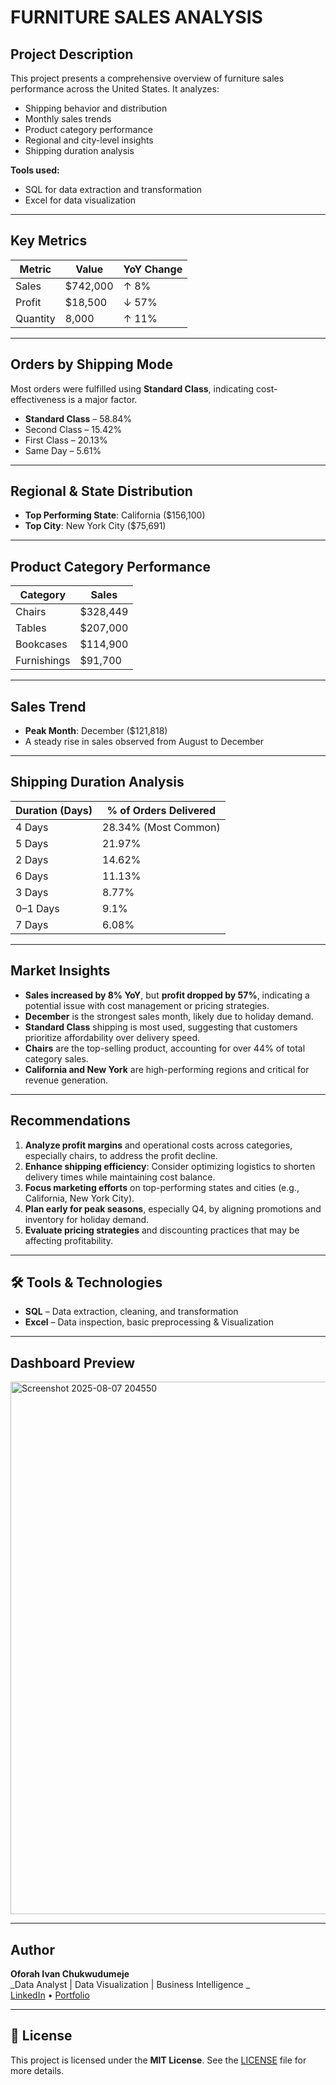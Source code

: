 # FURNITURE SALES ANALYSIS

##  Project Description

This project presents a comprehensive overview of furniture sales performance across the United States. It analyzes:

- Shipping behavior and distribution
- Monthly sales trends
- Product category performance
- Regional and city-level insights
- Shipping duration analysis

**Tools used:**
- SQL for data extraction and transformation
- Excel for data visualization

---

##  Key Metrics

| Metric       | Value    | YoY Change |
|--------------|----------|------------|
|  Sales     | $742,000 | ↑ 8%       |
|  Profit    | $18,500  | ↓ 57%      |
|  Quantity  | 8,000    | ↑ 11%      |

---

##  Orders by Shipping Mode

Most orders were fulfilled using **Standard Class**, indicating cost-effectiveness is a major factor.

- **Standard Class** – 58.84%
- Second Class – 15.42%
- First Class – 20.13%
- Same Day – 5.61%

---

##  Regional & State Distribution

- **Top Performing State**: California ($156,100)
- **Top City**: New York City ($75,691)

---

##  Product Category Performance

| Category     | Sales       |
|--------------|-------------|
| Chairs       | $328,449    |
| Tables       | $207,000    |
| Bookcases    | $114,900    |
| Furnishings  | $91,700     |

---

##  Sales Trend

- **Peak Month**: December ($121,818)
- A steady rise in sales observed from August to December

---

##  Shipping Duration Analysis

| Duration (Days) | % of Orders Delivered |
|-----------------|------------------------|
| 4 Days          | 28.34% (Most Common)   |
| 5 Days          | 21.97%                 |
| 2 Days          | 14.62%                 |
| 6 Days          | 11.13%                 |
| 3 Days          | 8.77%                  |
| 0–1 Days        | 9.1%                   |
| 7 Days          | 6.08%                  |

---

##  Market Insights

- **Sales increased by 8% YoY**, but **profit dropped by 57%**, indicating a potential issue with cost management or pricing strategies.
- **December** is the strongest sales month, likely due to holiday demand.
- **Standard Class** shipping is most used, suggesting that customers prioritize affordability over delivery speed.
- **Chairs** are the top-selling product, accounting for over 44% of total category sales.
- **California and New York** are high-performing regions and critical for revenue generation.

---

##  Recommendations

1. **Analyze profit margins** and operational costs across categories, especially chairs, to address the profit decline.
2. **Enhance shipping efficiency**: Consider optimizing logistics to shorten delivery times while maintaining cost balance.
3. **Focus marketing efforts** on top-performing states and cities (e.g., California, New York City).
4. **Plan early for peak seasons**, especially Q4, by aligning promotions and inventory for holiday demand.
5. **Evaluate pricing strategies** and discounting practices that may be affecting profitability.

---

## 🛠 Tools & Technologies

- **SQL** – Data extraction, cleaning, and transformation    
- **Excel** – Data inspection, basic preprocessing & Visualization

---

##  Dashboard Preview

<img width="1769" height="852" alt="Screenshot 2025-08-07 204550" src="https://github.com/user-attachments/assets/66585768-e101-4499-a145-e0f3abade5a7" />

---

##  Author

**Oforah Ivan Chukwudumeje**  
_Data Analyst | Data Visualization  | Business Intelligence _  
[LinkedIn](https://www.linkedin.com/in/oforah/) • [Portfolio](https://chukwudumejeoforah.carrd.co/)

---

## 📝 License

This project is licensed under the **MIT License**. See the [LICENSE](LICENSE) file for more details.



